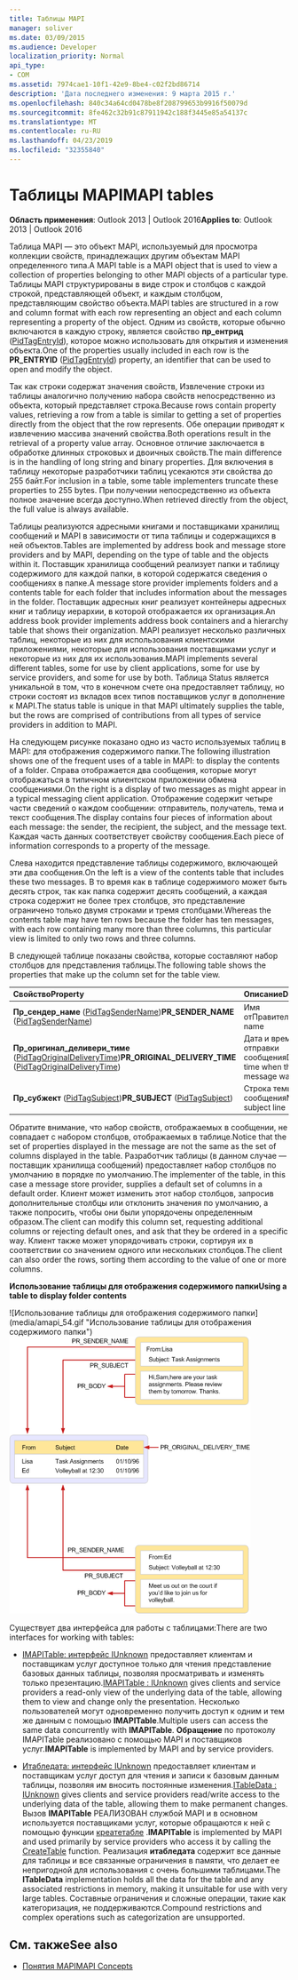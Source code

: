 ```yaml
---
title: Таблицы MAPI
manager: soliver
ms.date: 03/09/2015
ms.audience: Developer
localization_priority: Normal
api_type:
- COM
ms.assetid: 7974cae1-10f1-42e9-8be4-c02f2bd86714
description: 'Дата последнего изменения: 9 марта 2015 г.'
ms.openlocfilehash: 840c34a64cd0478be8f208799653b9916f50079d
ms.sourcegitcommit: 8fe462c32b91c87911942c188f3445e85a54137c
ms.translationtype: MT
ms.contentlocale: ru-RU
ms.lasthandoff: 04/23/2019
ms.locfileid: "32355840"
---
```

# <a name="mapi-tables"></a><span data-ttu-id="4ef90-103">Таблицы MAPI</span><span class="sxs-lookup"><span data-stu-id="4ef90-103">MAPI tables</span></span>
  
<span data-ttu-id="4ef90-104">**Область применения**: Outlook 2013 | Outlook 2016</span><span class="sxs-lookup"><span data-stu-id="4ef90-104">**Applies to**: Outlook 2013 | Outlook 2016</span></span> 
  
<span data-ttu-id="4ef90-105">Таблица MAPI — это объект MAPI, используемый для просмотра коллекции свойств, принадлежащих другим объектам MAPI определенного типа.</span><span class="sxs-lookup"><span data-stu-id="4ef90-105">A MAPI table is a MAPI object that is used to view a collection of properties belonging to other MAPI objects of a particular type.</span></span> <span data-ttu-id="4ef90-106">Таблицы MAPI структурированы в виде строк и столбцов с каждой строкой, представляющей объект, и каждым столбцом, представляющим свойство объекта.</span><span class="sxs-lookup"><span data-stu-id="4ef90-106">MAPI tables are structured in a row and column format with each row representing an object and each column representing a property of the object.</span></span> <span data-ttu-id="4ef90-107">Одним из свойств, которые обычно включаются в каждую строку, является свойство **пр_ентрид** ([PidTagEntryId](pidtagentryid-canonical-property.md)), которое можно использовать для открытия и изменения объекта.</span><span class="sxs-lookup"><span data-stu-id="4ef90-107">One of the properties usually included in each row is the **PR_ENTRYID** ([PidTagEntryId](pidtagentryid-canonical-property.md)) property, an identifier that can be used to open and modify the object.</span></span> 
  
<span data-ttu-id="4ef90-108">Так как строки содержат значения свойств, Извлечение строки из таблицы аналогично получению набора свойств непосредственно из объекта, который представляет строка.</span><span class="sxs-lookup"><span data-stu-id="4ef90-108">Because rows contain property values, retrieving a row from a table is similar to getting a set of properties directly from the object that the row represents.</span></span> <span data-ttu-id="4ef90-109">Обе операции приводят к извлечению массива значений свойства.</span><span class="sxs-lookup"><span data-stu-id="4ef90-109">Both operations result in the retrieval of a property value array.</span></span> <span data-ttu-id="4ef90-110">Основное отличие заключается в обработке длинных строковых и двоичных свойств.</span><span class="sxs-lookup"><span data-stu-id="4ef90-110">The main difference is in the handling of long string and binary properties.</span></span> <span data-ttu-id="4ef90-111">Для включения в таблицу некоторые разработчики таблиц усекаются эти свойства до 255 байт.</span><span class="sxs-lookup"><span data-stu-id="4ef90-111">For inclusion in a table, some table implementers truncate these properties to 255 bytes.</span></span> <span data-ttu-id="4ef90-112">При получении непосредственно из объекта полное значение всегда доступно.</span><span class="sxs-lookup"><span data-stu-id="4ef90-112">When retrieved directly from the object, the full value is always available.</span></span>
  
<span data-ttu-id="4ef90-113">Таблицы реализуются адресными книгами и поставщиками хранилищ сообщений и MAPI в зависимости от типа таблицы и содержащихся в ней объектов.</span><span class="sxs-lookup"><span data-stu-id="4ef90-113">Tables are implemented by address book and message store providers and by MAPI, depending on the type of table and the objects within it.</span></span> <span data-ttu-id="4ef90-114">Поставщик хранилища сообщений реализует папки и таблицу содержимого для каждой папки, в которой содержатся сведения о сообщениях в папке.</span><span class="sxs-lookup"><span data-stu-id="4ef90-114">A message store provider implements folders and a contents table for each folder that includes information about the messages in the folder.</span></span> <span data-ttu-id="4ef90-115">Поставщик адресных книг реализует контейнеры адресных книг и таблицу иерархии, в которой отображается их организация.</span><span class="sxs-lookup"><span data-stu-id="4ef90-115">An address book provider implements address book containers and a hierarchy table that shows their organization.</span></span> <span data-ttu-id="4ef90-116">MAPI реализует несколько различных таблиц, некоторые из них для использования клиентскими приложениями, некоторые для использования поставщиками услуг и некоторые из них для их использования.</span><span class="sxs-lookup"><span data-stu-id="4ef90-116">MAPI implements several different tables, some for use by client applications, some for use by service providers, and some for use by both.</span></span> <span data-ttu-id="4ef90-117">Таблица Status является уникальной в том, что в конечном счете она предоставляет таблицу, но строки состоят из вкладов всех типов поставщиков услуг в дополнение к MAPI.</span><span class="sxs-lookup"><span data-stu-id="4ef90-117">The status table is unique in that MAPI ultimately supplies the table, but the rows are comprised of contributions from all types of service providers in addition to MAPI.</span></span> 
  
<span data-ttu-id="4ef90-118">На следующем рисунке показано одно из часто используемых таблиц в MAPI: для отображения содержимого папки.</span><span class="sxs-lookup"><span data-stu-id="4ef90-118">The following illustration shows one of the frequent uses of a table in MAPI: to display the contents of a folder.</span></span> <span data-ttu-id="4ef90-119">Справа отображается два сообщения, которые могут отображаться в типичном клиентском приложении обмена сообщениями.</span><span class="sxs-lookup"><span data-stu-id="4ef90-119">On the right is a display of two messages as might appear in a typical messaging client application.</span></span> <span data-ttu-id="4ef90-120">Отображение содержит четыре части сведений о каждом сообщении: отправитель, получатель, тема и текст сообщения.</span><span class="sxs-lookup"><span data-stu-id="4ef90-120">The display contains four pieces of information about each message: the sender, the recipient, the subject, and the message text.</span></span> <span data-ttu-id="4ef90-121">Каждая часть данных соответствует свойству сообщения.</span><span class="sxs-lookup"><span data-stu-id="4ef90-121">Each piece of information corresponds to a property of the message.</span></span>
  
<span data-ttu-id="4ef90-122">Слева находится представление таблицы содержимого, включающей эти два сообщения.</span><span class="sxs-lookup"><span data-stu-id="4ef90-122">On the left is a view of the contents table that includes these two messages.</span></span> <span data-ttu-id="4ef90-123">В то время как в таблице содержимого может быть десять строк, так как папка содержит десять сообщений, а каждая строка содержит не более трех столбцов, это представление ограничено только двумя строками и тремя столбцами.</span><span class="sxs-lookup"><span data-stu-id="4ef90-123">Whereas the contents table may have ten rows because the folder has ten messages, with each row containing many more than three columns, this particular view is limited to only two rows and three columns.</span></span>
  
<span data-ttu-id="4ef90-124">В следующей таблице показаны свойства, которые составляют набор столбцов для представления таблицы.</span><span class="sxs-lookup"><span data-stu-id="4ef90-124">The following table shows the properties that make up the column set for the table view.</span></span>
  
|<span data-ttu-id="4ef90-125">**Свойство**</span><span class="sxs-lookup"><span data-stu-id="4ef90-125">**Property**</span></span>|<span data-ttu-id="4ef90-126">**Описание**</span><span class="sxs-lookup"><span data-stu-id="4ef90-126">**Description**</span></span>|
|:-----|:-----|
|<span data-ttu-id="4ef90-127">**Пр_сендер_наме** ([PidTagSenderName](pidtagsendername-canonical-property.md))</span><span class="sxs-lookup"><span data-stu-id="4ef90-127">**PR_SENDER_NAME** ([PidTagSenderName](pidtagsendername-canonical-property.md))</span></span>  <br/> |<span data-ttu-id="4ef90-128">Имя отПравителя</span><span class="sxs-lookup"><span data-stu-id="4ef90-128">Sender name</span></span>  <br/> |
|<span data-ttu-id="4ef90-129">**Пр_оригинал_деливери_тиме** ([PidTagOriginalDeliveryTime](pidtagoriginaldeliverytime-canonical-property.md))</span><span class="sxs-lookup"><span data-stu-id="4ef90-129">**PR_ORIGINAL_DELIVERY_TIME** ([PidTagOriginalDeliveryTime](pidtagoriginaldeliverytime-canonical-property.md))</span></span>  <br/> |<span data-ttu-id="4ef90-130">Дата и время отправки сообщения</span><span class="sxs-lookup"><span data-stu-id="4ef90-130">Date and time when the message was sent</span></span>  <br/> |
|<span data-ttu-id="4ef90-131">**Пр_субжект** ([PidTagSubject](pidtagsubject-canonical-property.md))</span><span class="sxs-lookup"><span data-stu-id="4ef90-131">**PR_SUBJECT** ([PidTagSubject](pidtagsubject-canonical-property.md))</span></span>  <br/> |<span data-ttu-id="4ef90-132">Строка темы сообщения</span><span class="sxs-lookup"><span data-stu-id="4ef90-132">Message subject line</span></span>  <br/> |
   
<span data-ttu-id="4ef90-133">Обратите внимание, что набор свойств, отображаемых в сообщении, не совпадает с набором столбцов, отображаемых в таблице.</span><span class="sxs-lookup"><span data-stu-id="4ef90-133">Notice that the set of properties displayed in the message are not the same as the set of columns displayed in the table.</span></span> <span data-ttu-id="4ef90-134">Разработчик таблицы (в данном случае — поставщик хранилища сообщений) предоставляет набор столбцов по умолчанию в порядке по умолчанию.</span><span class="sxs-lookup"><span data-stu-id="4ef90-134">The implementer of the table, in this case a message store provider, supplies a default set of columns in a default order.</span></span> <span data-ttu-id="4ef90-135">Клиент может изменить этот набор столбцов, запросив дополнительные столбцы или отклонить значения по умолчанию, а также попросить, чтобы они были упорядочены определенным образом.</span><span class="sxs-lookup"><span data-stu-id="4ef90-135">The client can modify this column set, requesting additional columns or rejecting default ones, and ask that they be ordered in a specific way.</span></span> <span data-ttu-id="4ef90-136">Клиент также может упорядочивать строки, сортируя их в соответствии со значением одного или нескольких столбцов.</span><span class="sxs-lookup"><span data-stu-id="4ef90-136">The client can also order the rows, sorting them according to the value of one or more columns.</span></span>
  
<span data-ttu-id="4ef90-137">**Использование таблицы для отображения содержимого папки**</span><span class="sxs-lookup"><span data-stu-id="4ef90-137">**Using a table to display folder contents**</span></span>
  
<span data-ttu-id="4ef90-138">![Использование таблицы для отображения содержимого папки] (media/amapi_54.gif "Использование таблицы для отображения содержимого папки")</span><span class="sxs-lookup"><span data-stu-id="4ef90-138">![Using a table to display folder contents](media/amapi_54.gif "Using a table to display folder contents")</span></span>
  
<span data-ttu-id="4ef90-139">Существует два интерфейса для работы с таблицами:</span><span class="sxs-lookup"><span data-stu-id="4ef90-139">There are two interfaces for working with tables:</span></span>
  
- <span data-ttu-id="4ef90-140">[IMAPITable: интерфейс IUnknown](imapitableiunknown.md) предоставляет клиентам и поставщикам услуг доступное только для чтения представление базовых данных таблицы, позволяя просматривать и изменять только презентацию.</span><span class="sxs-lookup"><span data-stu-id="4ef90-140">[IMAPITable : IUnknown](imapitableiunknown.md) gives clients and service providers a read-only view of the underlying data of the table, allowing them to view and change only the presentation.</span></span> <span data-ttu-id="4ef90-141">Несколько пользователей могут одновременно получить доступ к одним и тем же данным с помощью **IMAPITable**.</span><span class="sxs-lookup"><span data-stu-id="4ef90-141">Multiple users can access the same data concurrently with **IMAPITable**.</span></span> <span data-ttu-id="4ef90-142">**Обращение** по протоколу IMAPITable реализовано с помощью MAPI и поставщиков услуг.</span><span class="sxs-lookup"><span data-stu-id="4ef90-142">**IMAPITable** is implemented by MAPI and by service providers.</span></span> 
    
- <span data-ttu-id="4ef90-143">[Итабледата: интерфейс IUnknown](itabledataiunknown.md) предоставляет клиентам и поставщикам услуг доступ для чтения и записи к базовым данным таблицы, позволяя им вносить постоянные изменения.</span><span class="sxs-lookup"><span data-stu-id="4ef90-143">[ITableData : IUnknown](itabledataiunknown.md) gives clients and service providers read/write access to the underlying data of the table, allowing them to make permanent changes.</span></span> <span data-ttu-id="4ef90-144">Вызов **IMAPITable** РЕАЛИЗОВАН службой MAPI и в основном используется поставщиками услуг, которые обращаются к ней с помощью функции [креатетабле](createtable.md) .</span><span class="sxs-lookup"><span data-stu-id="4ef90-144">**IMAPITable** is implemented by MAPI and used primarily by service providers who access it by calling the [CreateTable](createtable.md) function.</span></span> <span data-ttu-id="4ef90-145">Реализация **итабледата** содержит все данные для таблицы и все связанные ограничения в памяти, что делает ее непригодной для использования с очень большими таблицами.</span><span class="sxs-lookup"><span data-stu-id="4ef90-145">The **ITableData** implementation holds all the data for the table and any associated restrictions in memory, making it unsuitable for use with very large tables.</span></span> <span data-ttu-id="4ef90-146">Составные ограничения и сложные операции, такие как категоризация, не поддерживаются.</span><span class="sxs-lookup"><span data-stu-id="4ef90-146">Compound restrictions and complex operations such as categorization are unsupported.</span></span> 
    
## <a name="see-also"></a><span data-ttu-id="4ef90-147">См. также</span><span class="sxs-lookup"><span data-stu-id="4ef90-147">See also</span></span>

- [<span data-ttu-id="4ef90-148">Понятия MAPI</span><span class="sxs-lookup"><span data-stu-id="4ef90-148">MAPI Concepts</span></span>](mapi-concepts.md)

